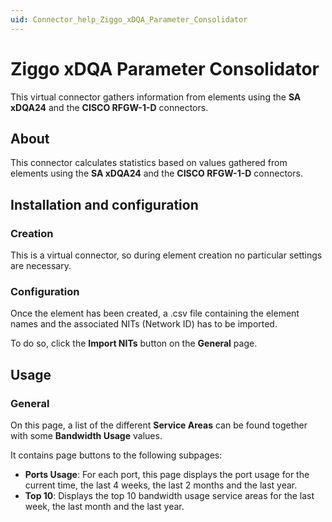 ```yaml
---
uid: Connector_help_Ziggo_xDQA_Parameter_Consolidator
---
```


# Ziggo xDQA Parameter Consolidator

This virtual connector gathers information from elements using the **SA xDQA24** and the **CISCO RFGW-1-D** connectors.

## About

This connector calculates statistics based on values gathered from elements using the **SA xDQA24** and the **CISCO RFGW-1-D** connectors.

## Installation and configuration

### Creation

This is a virtual connector, so during element creation no particular settings are necessary.

### Configuration

Once the element has been created, a .csv file containing the element names and the associated NITs (Network ID) has to be imported.

To do so, click the **Import NITs** button on the **General** page.

## Usage

### General

On this page, a list of the different **Service Areas** can be found together with some **Bandwidth Usage** values.

It contains page buttons to the following subpages:

- **Ports Usage**: For each port, this page displays the port usage for the current time, the last 4 weeks, the last 2 months and the last year.
- **Top 10**: Displays the top 10 bandwidth usage service areas for the last week, the last month and the last year.
